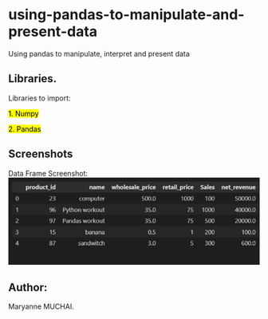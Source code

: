 # using-pandas-to-manipulate-and-present-data
Using pandas to manipulate, interpret and present data

## Libraries.
Libraries to import:

<mark>1. Numpy</mark>

<mark>2. Pandas</mark>

## Screenshots

Data Frame Screenshot: ![Screenshot_1](/pics/001.png)





## Author:
Maryanne MUCHAI.
